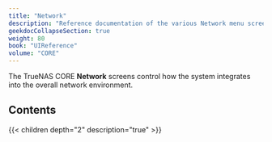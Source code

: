 ```yaml
---
title: "Network"
description: "Reference documentation of the various Network menu screens."
geekdocCollapseSection: true
weight: 80
book: "UIReference"
volume: "CORE"
---
```


The TrueNAS CORE **Network** screens control how the system integrates into the overall network environment.

## Contents

{{< children depth="2" description="true" >}}
